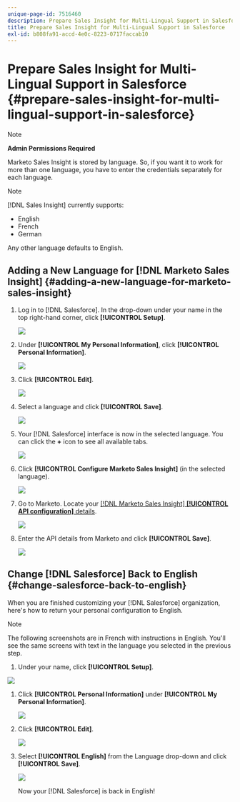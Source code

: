 ```yaml
---
unique-page-id: 7516460
description: Prepare Sales Insight for Multi-Lingual Support in Salesforce - Marketo Docs - Product Documentation
title: Prepare Sales Insight for Multi-Lingual Support in Salesforce
exl-id: b808fa91-accd-4e0c-8223-0717faccab10
---
```

# Prepare Sales Insight for Multi-Lingual Support in Salesforce {#prepare-sales-insight-for-multi-lingual-support-in-salesforce}

>[!NOTE]
>
>**Admin Permissions Required**

Marketo Sales Insight is stored by language. So, if you want it to work for more than one language, you have to enter the credentials separately for each language.

>[!NOTE]
>
>[!DNL Sales Insight] currently supports:
>
>* English
>* French
>* German
>
>Any other language defaults to English.

## Adding a New Language for [!DNL Marketo Sales Insight] {#adding-a-new-language-for-marketo-sales-insight}

1. Log in to [!DNL Salesforce]. In the drop-down under your name in the top right-hand corner, click **[!UICONTROL Setup]**.

   ![](assets/image2015-7-6-16-3a5-3a6.png)

1. Under **[!UICONTROL My Personal Information]**, click **[!UICONTROL Personal Information]**.

   ![](assets/image2015-7-6-16-3a5-3a25.png)

1. Click **[!UICONTROL Edit]**.

   ![](assets/image2015-7-6-16-3a5-3a38.png)

1. Select a language and click **[!UICONTROL Save]**.

   ![](assets/image2015-7-6-16-3a5-3a47.png)

1. Your [!DNL Salesforce] interface is now in the selected language. You can click the **+** icon to see all available tabs.

   ![](assets/image2015-7-6-16-3a6-3a10.png)

1. Click **[!UICONTROL Configure Marketo Sales Insight]** (in the selected language).

   ![](assets/image2015-7-6-16-3a7-3a15.png)

1. Go to Marketo. Locate your [[!DNL Marketo Sales Insight] **[!UICONTROL API configuration]** details](/help/marketo/product-docs/marketo-sales-insight/msi-for-salesforce/configuration/configure-marketo-sales-insight-in-salesforce-enterprise-unlimited.md#configure-marketo-sales-insight).

   ![](assets/image2015-7-6-16-3a41-3a2.png)

1. Enter the API details from Marketo and click **[!UICONTROL Save]**.

   ![](assets/image2015-7-6-16-3a7-3a43.png)

## Change [!DNL Salesforce] Back to English {#change-salesforce-back-to-english}

When you are finished customizing your [!DNL Salesforce] organization, here's how to return your personal configuration to English.

>[!NOTE]
>
>The following screenshots are in French with instructions in English.  You'll see the same screens with text in the language you selected in the previous step.

1. Under your name, click **[!UICONTROL Setup]**.

![](assets/image2015-7-6-16-3a5-3a6.png)

1. Click **[!UICONTROL Personal Information]** under **[!UICONTROL My Personal Information]**.

   ![](assets/image2015-7-6-16-3a8-3a3.png)

1. Click **[!UICONTROL Edit]**.

   ![](assets/image2015-7-6-16-3a8-3a19.png)

1. Select **[!UICONTROL English]** from the Language drop-down and click **[!UICONTROL Save]**.

   ![](assets/image2015-7-6-16-3a8-3a31.png)

   Now your [!DNL Salesforce] is back in English!
